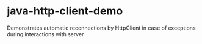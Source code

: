 # java-http-client-demo
Demonstrates automatic reconnections by HttpClient in case of exceptions during interactions with server
